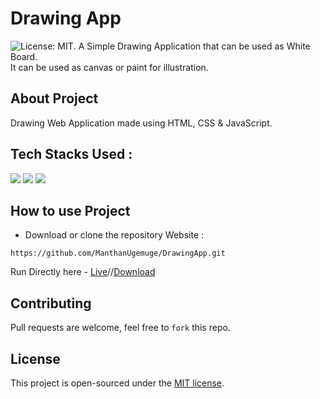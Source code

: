 # Drawing App
![License: MIT](https://img.shields.io/badge/License-MIT-blue.svg).
A Simple Drawing Application that can be used as White Board. 
<br/>
It can be used as canvas or paint for illustration. 

## About Project
Drawing Web Application made using HTML, CSS & JavaScript. 

## Tech Stacks Used :

<a target="_blank" href="https://www.w3schools.com/html/default.asp"><img src="https://img.shields.io/badge/html5%20-%23E34F26.svg?&style=for-the-badge&logo=html5&logoColor=white"></img></a>
<a target="_blank" href="https://www.w3schools.com/css/default.asp"><img src="https://img.shields.io/badge/css3%20-%231572B6.svg?&style=for-the-badge&logo=css3&logoColor=white"></img></a>
<a target="_blank" href="https://www.w3schools.com/js/default.asp"><img src="https://img.shields.io/badge/javascript%20-%23323330.svg?&style=for-the-badge&logo=javascript&logoColor=%23F7DF1E"></img></a>

## How to use Project
- Download or clone the repository Website : 
```
https://github.com/ManthanUgemuge/DrawingApp.git
```
Run Directly here - [Live](https://manthanugemuge.github.io/DrawingApp/)//[Download](https://github.com/ManthanUgemuge/DrawingApp/archive/refs/heads/main.zip)

## Contributing
Pull requests are welcome, feel free to ```fork``` this repo.

## License
This project is open-sourced under the [MIT license]().
